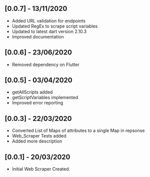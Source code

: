 ## [0.0.7] - 13/11/2020

* Added URL validation for endpoints
* Updated RegEx to scrape script variables
* Updated to latest dart version 2.10.3
* Improved documentation

## [0.0.6] - 23/06/2020

* Removed dependency on Flutter

## [0.0.5] - 03/04/2020

* getAllScripts added
* getScriptVariables implemented
* Improved error reporting
  
## [0.0.3] - 22/03/2020

* Converted List of Maps of attributes to a single Map in repsonse
* Web_Scraper Tests added
* Added more description

## [0.0.1] - 20/03/2020

* Initial Web Scraper Created.

